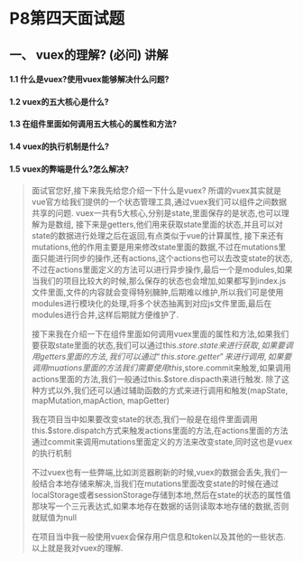# P8第四天面试题

## 一、 vuex的理解? (必问) 讲解

#### 1.1 什么是vuex?使用vuex能够解决什么问题?

#### 1.2 vuex的五大核心是什么?

#### 1.3 在组件里面如何调用五大核心的属性和方法?

#### 1.4 vuex的执行机制是什么?

#### 1.5 vuex的弊端是什么?怎么解决?

> 面试官您好,接下来我先给您介绍一下什么是vuex? 所谓的vuex其实就是vue官方给我们提供的一个状态管理工具,通过vuex我们可以组件之间数据共享的问题. vuex一共有5大核心,分别是state,里面保存的是状态,也可以理解为是数组, 接下来是getters,他们用来获取state里面的状态,并且可以对state的数据进行处理之后在返回,有点类似于vue的计算属性, 接下来还有mutations,他的作用主要是用来修改state里面的数据,不过在mutations里面只能进行同步的操作,还有actions,这个actions也可以去改变state的状态,不过在actions里面定义的方法可以进行异步操作,最后一个是modules,如果当我们的项目比较大的时候,那么保存的状态也会增加,如果都写到index.js文件里面,文件的内容就会变得特别臃肿,后期难以维护,所以我们可是使用modules进行模块化的处理,将多个状态抽离到对应js文件里面,最后在modules进行合并,这样后期就方便维护了.
>
> 接下来我在介绍一下在组件里面如何调用vuex里面的属性和方法,如果我们要获取state里面的状态,我们可以通过this.$store.state来进行获取,如果要调用getters里面的方法,我们可以通过“this.store.getter”来进行调用,如果要调用muations里面的方法我们需要使用this,$store.commit来触发,如果调用actions里面的方法,我们一般通过this.$store.dispacth来进行触发. 除了这种方式以外,我们还可以通过辅助函数的方式来进行调用和触发(mapState, mapMutation,mapAction, mapGetter)
>
> 我在项目当中如果要改变state的状态,我们一般是在组件里面调用this.$store.dispatch方式来触发actions里面的方法,在actions里面的方法通过commit来调用mutations里面定义的方法来改变state,同时这也是vuex的执行机制
>
> 不过vuex也有一些弊端,比如浏览器刷新的时候,vuex的数据会丢失,我们一般结合本地存储来解决,当我们在mutations里面改变state的时候在通过localStorage或者sessionStorage存储到本地,然后在state的状态的属性值那块写一个三元表达式,如果本地存在数据的话则读取本地存储的数据,否则就赋值为null
>
> 在项目当中我一般使用vuex会保存用户信息和token以及其他的一些状态. 以上就是我对vuex的理解.